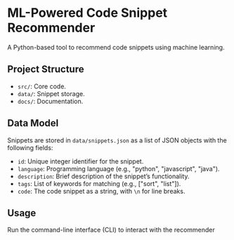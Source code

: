 # ML-Powered Code Snippet Recommender
A Python-based tool to recommend code snippets using machine learning.


## Project Structure
- `src/`: Core code.
- `data/`: Snippet storage.
- `docs/`: Documentation.

## Data Model
Snippets are stored in `data/snippets.json` as a list of JSON objects with the following fields:
- `id`: Unique integer identifier for the snippet.
- `language`: Programming language (e.g., "python", "javascript", "java").
- `description`: Brief description of the snippet’s functionality.
- `tags`: List of keywords for matching (e.g., ["sort", "list"]).
- `code`: The code snippet as a string, with `\n` for line breaks.

## Usage

Run the command-line interface (CLI) to interact with the recommender